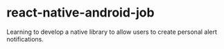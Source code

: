 # react-native-android-job
Learning to develop a native library to allow users to create personal alert notifications.
